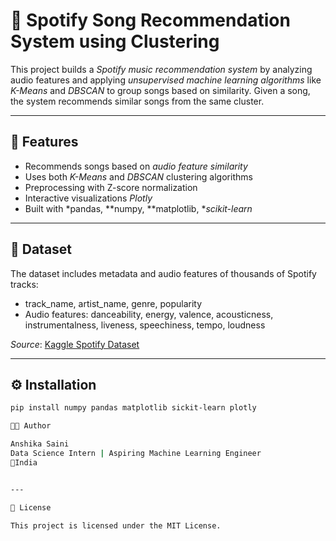 # 🎵 Spotify Song Recommendation System using Clustering

This project builds a *Spotify music recommendation system* by analyzing audio features and applying *unsupervised machine learning algorithms* like *K-Means* and *DBSCAN* to group songs based on similarity. Given a song, the system recommends similar songs from the same cluster.

---

## 📌 Features

- Recommends songs based on *audio feature similarity*
- Uses both *K-Means* and *DBSCAN* clustering algorithms
- Preprocessing with Z-score normalization
- Interactive visualizations  *Plotly*
- Built with *pandas, **numpy, **matplotlib, **scikit-learn*

---

## 📂 Dataset

The dataset includes metadata and audio features of thousands of Spotify tracks:
- track_name, artist_name, genre, popularity
- Audio features: danceability, energy, valence, acousticness, instrumentalness, liveness, speechiness, tempo, loudness

*Source*: [Kaggle Spotify Dataset](https://www.kaggle.com/datasets)

---

## ⚙ Installation

```bash
pip install numpy pandas matplotlib sickit-learn plotly

🧑‍💻 Author

Anshika Saini
Data Science Intern | Aspiring Machine Learning Engineer
📍India


---

🔗 License

This project is licensed under the MIT License.


